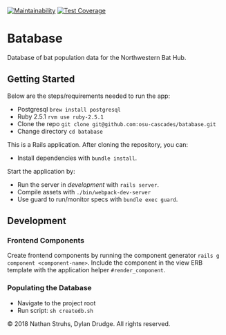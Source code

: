[![Maintainability](https://api.codeclimate.com/v1/badges/78a4ff7c2f6653e1e237/maintainability)](https://codeclimate.com/github/osu-cascades/batabase/maintainability)
[![Test Coverage](https://api.codeclimate.com/v1/badges/78a4ff7c2f6653e1e237/test_coverage)](https://codeclimate.com/github/osu-cascades/batabase/test_coverage)

# Batabase

Database of bat population data for the Northwestern Bat Hub.

## Getting Started

Below are the steps/requirements needed to run the app:
* Postgresql `brew install postgresql`
* Ruby 2.5.1 `rvm use ruby-2.5.1`
* Clone the repo `git clone git@github.com:osu-cascades/batabase.git`
* Change directory `cd batabase`

This is a Rails application. After cloning the repository, you can:

* Install dependencies with `bundle install`.

Start the application by:

* Run the server in _development_ with `rails server`.
* Compile assets with `./bin/webpack-dev-server`
* Use guard to run/monitor specs with `bundle exec guard`.

## Development

### Frontend Components

Create frontend components by running the component generator `rails g component <component-name>`. Include the component in the view ERB template with the application helper `#render_component`.

### Populating the Database

* Navigate to the project root
* Run script: `sh createdb.sh`

&copy; 2018 Nathan Struhs, Dylan Drudge. All rights reserved.

